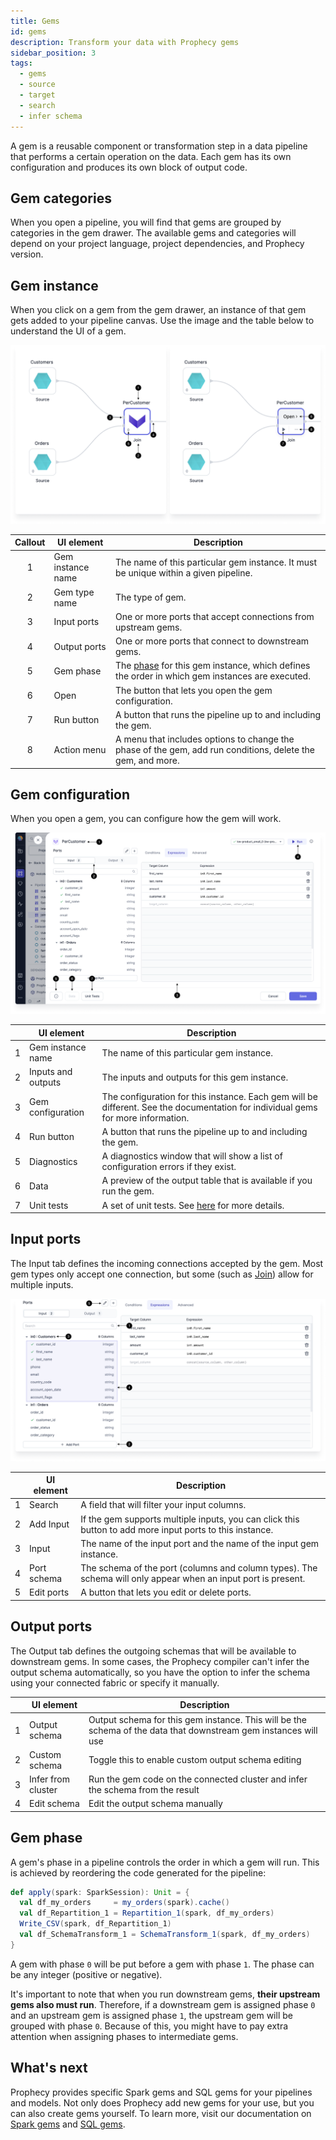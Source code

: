 ```yaml
---
title: Gems
id: gems
description: Transform your data with Prophecy gems
sidebar_position: 3
tags:
  - gems
  - source
  - target
  - search
  - infer schema
---
```


A gem is a reusable component or transformation step in a data pipeline that performs a certain operation on the data. Each gem has its own configuration and produces its own block of output code.

## Gem categories

When you open a pipeline, you will find that gems are grouped by categories in the gem drawer. The available gems and categories will depend on your project language, project dependencies, and Prophecy version.

## Gem instance

When you click on a gem from the gem drawer, an instance of that gem gets added to your pipeline canvas. Use the image and the table below to understand the UI of a gem.

![Gem Instance](img/gems/instance.png)

| Callout | UI element        | Description                                                                                                 |
| :-----: | ----------------- | ----------------------------------------------------------------------------------------------------------- |
|    1    | Gem instance name | The name of this particular gem instance. It must be unique within a given pipeline.                        |
|    2    | Gem type name     | The type of gem.                                                                                            |
|    3    | Input ports       | One or more ports that accept connections from upstream gems.                                               |
|    4    | Output ports      | One or more ports that connect to downstream gems.                                                          |
|    5    | Gem phase         | The [phase](#gem-phase) for this gem instance, which defines the order in which gem instances are executed. |
|    6    | Open              | The button that lets you open the gem configuration.                                                        |
|    7    | Run button        | A button that runs the pipeline up to and including the gem.                                                |
|    8    | Action menu       | A menu that includes options to change the phase of the gem, add run conditions, delete the gem, and more.  |

## Gem configuration

When you open a gem, you can configure how the gem will work.

![Gem instance configuration](img/gems/instance_open.png)

|     | UI element         | Description                                                                                                                      |
| :-: | ------------------ | -------------------------------------------------------------------------------------------------------------------------------- |
|  1  | Gem instance name  | The name of this particular gem instance.                                                                                        |
|  2  | Inputs and outputs | The inputs and outputs for this gem instance.                                                                                    |
|  3  | Gem configuration  | The configuration for this instance. Each gem will be different. See the documentation for individual gems for more information. |
|  4  | Run button         | A button that runs the pipeline up to and including the gem.                                                                     |
|  5  | Diagnostics        | A diagnostics window that will show a list of configuration errors if they exist.                                                |
|  6  | Data               | A preview of the output table that is available if you run the gem.                                                              |
|  7  | Unit tests         | A set of unit tests. See [here](/ci-cd/tests) for more details.                                                                  |

## Input ports

The Input tab defines the incoming connections accepted by the gem. Most gem types only accept one connection, but some (such as [Join](/docs/Spark/gems/join-split/join.md)) allow for multiple inputs.

![Input UI](img/gems/inputs.png)

|     | UI element  | Description                                                                                                   |
| :-: | ----------- | ------------------------------------------------------------------------------------------------------------- |
|  1  | Search      | A field that will filter your input columns.                                                                  |
|  2  | Add Input   | If the gem supports multiple inputs, you can click this button to add more input ports to this instance.      |
|  3  | Input       | The name of the input port and the name of the input gem instance.                                            |
|  4  | Port schema | The schema of the port (columns and column types). The schema will only appear when an input port is present. |
|  5  | Edit ports  | A button that lets you edit or delete ports.                                                                  |

## Output ports

The Output tab defines the outgoing schemas that will be available to downstream gems. In some cases, the Prophecy compiler can't infer the output schema automatically, so you have the option to infer the schema using your connected fabric or specify it manually.

|     | UI element         | Description                                                                                                     |
| :-: | ------------------ | --------------------------------------------------------------------------------------------------------------- |
|  1  | Output schema      | Output schema for this gem instance. This will be the schema of the data that downstream gem instances will use |
|  2  | Custom schema      | Toggle this to enable custom output schema editing                                                              |
|  3  | Infer from cluster | Run the gem code on the connected cluster and infer the schema from the result                                  |
|  4  | Edit schema        | Edit the output schema manually                                                                                 |

## Gem phase

A gem's phase in a pipeline controls the order in which a gem will run. This is achieved by reordering the code generated for the pipeline:

```scala
def apply(spark: SparkSession): Unit = {
  val df_my_orders     = my_orders(spark).cache()
  val df_Repartition_1 = Repartition_1(spark, df_my_orders)
  Write_CSV(spark, df_Repartition_1)
  val df_SchemaTransform_1 = SchemaTransform_1(spark, df_my_orders)
}
```

A gem with phase `0` will be put before a gem with phase `1`. The phase can be any integer (positive or negative).

It's important to note that when you run downstream gems, **their upstream gems also must run**. Therefore, if a downstream gem is assigned phase `0` and an upstream gem is assigned phase `1`, the upstream gem will be grouped with phase `0`. Because of this, you might have to pay extra attention when assigning phases to intermediate gems.

## What's next

Prophecy provides specific Spark gems and SQL gems for your pipelines and models. Not only does Prophecy add new gems for your use, but you can also create gems yourself. To learn more, visit our documentation on [Spark gems](/Spark/gems) and [SQL gems](/SQL/gems).
